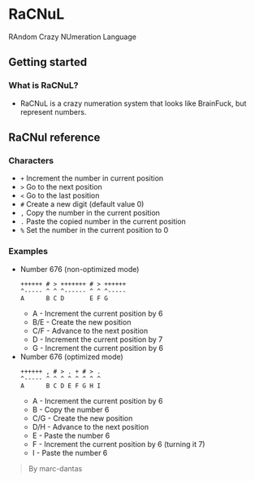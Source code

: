 # RaCNuL
RAndom Crazy NUmeration Language

## Getting started
### What is RaCNuL?
- RaCNuL is a crazy numeration system that looks like BrainFuck, but represent numbers.

## RaCNul reference
### Characters
- `+` Increment the number in current position
- `>` Go to the next position
- `<` Go to the last position
- `#` Create a new digit (default value 0)
- `,` Copy the number in the current position
- `.` Paste the copied number in the current position
- `%` Set the number in the current position to 0
### Examples
- Number 676 (non-optimized mode)
   ```
   ++++++ # > +++++++ # > ++++++
   ^----- ^ ^ ^------ ^ ^ ^-----
   A      B C D       E F G     
   ```
   + A - Increment the current position by 6
   + B/E - Create the new position
   + C/F - Advance to the next position
   + D - Increment the current position by 7
   + G - Increment the current position by 6
- Number 676 (optimized mode)
   ```
   ++++++ , # > . + # > .
   ^----- ^ ^ ^ ^ ^ ^ ^ ^
   A      B C D E F G H I
   ```
   + A - Increment the current position by 6
   + B - Copy the number 6
   + C/G - Create the new position
   + D/H - Advance to the next position
   + E - Paste the number 6
   + F - Increment the current position by 6 (turning it 7)
   + I - Paste the number 6

> By marc-dantas
